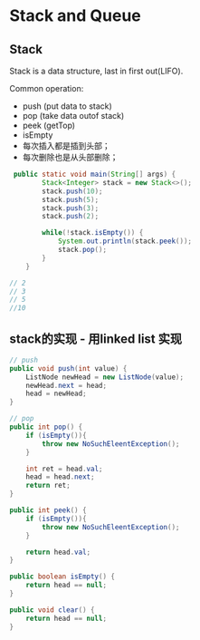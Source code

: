 # Stack and Queue
## Stack
Stack is a data structure, last in first out(LIFO).

Common operation:
- push (put data to stack)
- pop (take data outof stack)
- peek (getTop)
- isEmpty
- 每次插入都是插到头部；
- 每次删除也是从头部删除；

```java
 public static void main(String[] args) {
        Stack<Integer> stack = new Stack<>();
        stack.push(10);
        stack.push(5);
        stack.push(3);
        stack.push(2);

        while(!stack.isEmpty()) {
            System.out.println(stack.peek());
            stack.pop();
        }
    }

// 2
// 3
// 5
//10
```
## stack的实现 - 用linked list 实现
```java
// push
public void push(int value) {
    ListNode newHead = new ListNode(value);
    newHead.next = head;
    head = newHead;
}

// pop
public int pop() {
    if (isEmpty()){
        throw new NoSuchEleentException();
    }

    int ret = head.val;
    head = head.next;
    return ret;
}

public int peek() {
    if (isEmpty()){
        throw new NoSuchEleentException();
    }

    return head.val;
}

public boolean isEmpty() {
    return head == null;
}

public void clear() {
    return head == null;
}

```

